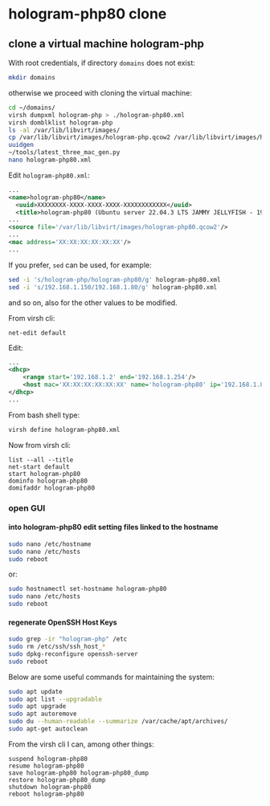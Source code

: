 # hologram-php80 clone

## clone a virtual machine hologram-php

With root credentials, if directory `domains` does not exist:

```bash
mkdir domains
```

otherwise we proceed with cloning the virtual machine:

```bash
cd ~/domains/
virsh dumpxml hologram-php > ./hologram-php80.xml
virsh domblklist hologram-php
ls -al /var/lib/libvirt/images/
cp /var/lib/libvirt/images/hologram-php.qcow2 /var/lib/libvirt/images/hologram-php80.qcow2
uuidgen
~/tools/latest_three_mac_gen.py
nano hologram-php80.xml
```

Edit `hologram-php80.xml`:

```xml
...
<name>hologram-php80</name>
  <uuid>XXXXXXXX-XXXX-XXXX-XXXX-XXXXXXXXXXXX</uuid>
  <title>hologram-php80 (Ubuntu server 22.04.3 LTS JAMMY JELLYFISH - 192.168.1.80)</title>
...
<source file='/var/lib/libvirt/images/hologram-php80.qcow2'/>
...
<mac address='XX:XX:XX:XX:XX:XX'/>
...
```

If you prefer, `sed` can be used, for example:

```bash
sed -i 's/hologram-php/hologram-php80/g' hologram-php80.xml
sed -i 's/192.168.1.150/192.168.1.80/g' hologram-php80.xml
```

and so on, also for the other values to be modified.

From virsh cli:

```shell
net-edit default
```

Edit:

```xml
...
<dhcp>
    <range start='192.168.1.2' end='192.168.1.254'/>
    <host mac='XX:XX:XX:XX:XX:XX' name='hologram-php80' ip='192.168.1.80'/>
</dhcp>
...
```

From bash shell type:

```bash
virsh define hologram-php80.xml
```

Now from virsh cli:

```shell
list --all --title
net-start default
start hologram-php80
dominfo hologram-php80
domifaddr hologram-php80
```

### open GUI

#### into hologram-php80 edit setting files linked to the hostname

```bash
sudo nano /etc/hostname
sudo nano /etc/hosts
sudo reboot
```

or:

```bash
sudo hostnamectl set-hostname hologram-php80
sudo nano /etc/hosts
sudo reboot
```

#### regenerate OpenSSH Host Keys

```bash
sudo grep -ir "hologram-php" /etc
sudo rm /etc/ssh/ssh_host_*
sudo dpkg-reconfigure openssh-server
sudo reboot
```

Below are some useful commands for maintaining the system:

```bash
sudo apt update
sudo apt list --upgradable
sudo apt upgrade
sudo apt autoremove
sudo du --human-readable --summarize /var/cache/apt/archives/
sudo apt-get autoclean
```

From the virsh cli I can, among other things:

```shell
suspend hologram-php80
resume hologram-php80
save hologram-php80 hologram-php80_dump
restore hologram-php80_dump
shutdown hologram-php80
reboot hologram-php80
```
